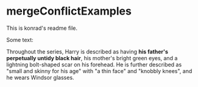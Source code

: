 # mergeConflictExamples

This is konrad's readme file. 

Some text: 

Throughout the series, Harry is described as having **his father's perpetually untidy black hair**, his mother's bright green eyes, and a lightning bolt-shaped scar on his forehead. He is further described as "small and skinny for his age" with "a thin face" and "knobbly knees", and he wears Windsor glasses.